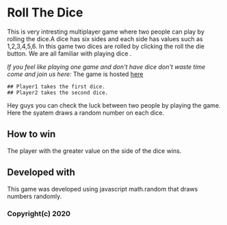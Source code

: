 # Roll  The Dice

This is very intresting multiplayer game where two people can play by rolling the dice.A dice has six sides and each side has values such as 1,2,3,4,5,6.
In this game two dices are rolled by clicking the roll the die button.
We are all familiar with playing dice .

*If you feel like playing one game and don't have dice don't waste time come and join us here:*
The game is hosted [here](https://aryanthakre.github.io/dicee_v2/)

````
## Player1 takes the first dice.
## Player2 takes the second dice.
````

Hey guys you can check the luck between two people by playing the game.
Here the syatem draws a random number on each dice.


## How to win
The player with the greater value on the side of the dice wins.

## Developed with
This game was developed using javascript math.random that draws numbers randomly.

### Copyright(c) 2020


